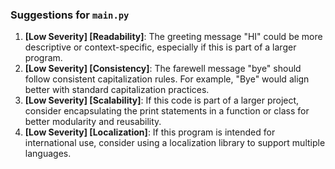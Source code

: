 ### Suggestions for `main.py`

1. **[Low Severity] [Readability]**: The greeting message "HI" could be more descriptive or context-specific, especially if this is part of a larger program.
2. **[Low Severity] [Consistency]**: The farewell message "bye" should follow consistent capitalization rules. For example, "Bye" would align better with standard capitalization practices.
3. **[Low Severity] [Scalability]**: If this code is part of a larger project, consider encapsulating the print statements in a function or class for better modularity and reusability.
4. **[Low Severity] [Localization]**: If this program is intended for international use, consider using a localization library to support multiple languages.

